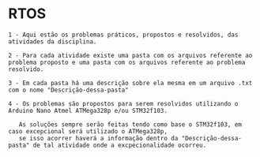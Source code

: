 # RTOS

    1 - Aqui estão os problemas práticos, propostos e resolvidos, das atividades da disciplina.

    2 - Para cada atividade existe uma pasta com os arquivos referente ao problema proposto e uma pasta com os arquivos referente ao problema resolvido.

    3 - Em cada pasta há uma descrição sobre ela mesma em um arquivo .txt com o nome "Descrição-dessa-pasta"

    4 - Os problemas são propostos para serem resolvidos utilizando o Arduino Nano Atmel ATMega328p e/ou STM32f103.

       As soluções sempre serão feitas tendo como base o STM32f103, em caso excepcional será utilizado o ATMega328p,
       se isso acorrer haverá a informação dentro da "Descrição-dessa-pasta" de tal atividade onde a excpecionalidade ocorreu.
